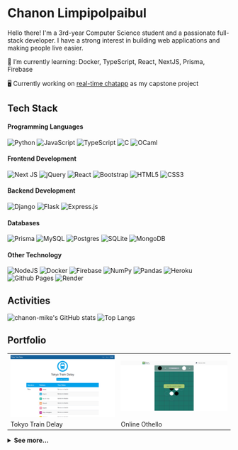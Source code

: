 # Chanon Limpipolpaibul

Hello there! I'm a 3rd-year Computer Science student and a passionate full-stack developer. I have a strong interest in building web applications and making people live easier.

🌱 I’m currently learning: Docker, TypeScript, React, NextJS, Prisma, Firebase

🖥️ Currently working on [real-time chatapp](https://github.com/chanon-mike/u-and-i-chatapp) as my capstone project

## Tech Stack

#### Programming Languages

![Python](https://img.shields.io/badge/python-3670A0?style=for-the-badge&logo=python&logoColor=ffdd54) ![JavaScript](https://img.shields.io/badge/javascript-%23323330.svg?style=for-the-badge&logo=javascript&logoColor=%23F7DF1E) ![TypeScript](https://img.shields.io/badge/typescript-%23007ACC.svg?style=for-the-badge&logo=typescript&logoColor=white) ![C](https://img.shields.io/badge/c-%2300599C.svg?style=for-the-badge&logo=c&logoColor=white) ![OCaml](https://img.shields.io/badge/ocaml-%23E5670C.svg?style=for-the-badge&logo=ocaml&logoColor=fff)

#### Frontend Development

![Next JS](https://img.shields.io/badge/Next-black?style=for-the-badge&logo=next.js&logoColor=white) ![jQuery](https://img.shields.io/badge/jquery-%230769AD.svg?style=for-the-badge&logo=jquery&logoColor=white) ![React](https://img.shields.io/badge/react-%2320232a.svg?style=for-the-badge&logo=react&logoColor=%2361DAFB) ![Bootstrap](https://img.shields.io/badge/bootstrap-%238511FA.svg?style=for-the-badge&logo=bootstrap&logoColor=white) ![HTML5](https://img.shields.io/badge/html5-%23E34F26.svg?style=for-the-badge&logo=html5&logoColor=white) ![CSS3](https://img.shields.io/badge/css3-%231572B6.svg?style=for-the-badge&logo=css3&logoColor=white)

#### Backend Development

![Django](https://img.shields.io/badge/django-%23092E20.svg?style=for-the-badge&logo=django&logoColor=white) ![Flask](https://img.shields.io/badge/flask-%23000.svg?style=for-the-badge&logo=flask&logoColor=white) ![Express.js](https://img.shields.io/badge/express.js-%23404d59.svg?style=for-the-badge&logo=express&logoColor=%2361DAFB)

#### Databases

![Prisma](https://img.shields.io/badge/Prisma-3982CE?style=for-the-badge&logo=Prisma&logoColor=white) ![MySQL](https://img.shields.io/badge/mysql-%2300f.svg?style=for-the-badge&logo=mysql&logoColor=white) ![Postgres](https://img.shields.io/badge/postgres-%23316192.svg?style=for-the-badge&logo=postgresql&logoColor=white) ![SQLite](https://img.shields.io/badge/sqlite-%2307405e.svg?style=for-the-badge&logo=sqlite&logoColor=white) ![MongoDB](https://img.shields.io/badge/MongoDB-%234ea94b.svg?style=for-the-badge&logo=mongodb&logoColor=white)

#### Other Technology

![NodeJS](https://img.shields.io/badge/node.js-6DA55F?style=for-the-badge&logo=node.js&logoColor=white) ![Docker](https://img.shields.io/badge/docker-%230db7ed.svg?style=for-the-badge&logo=docker&logoColor=white) ![Firebase](https://img.shields.io/badge/Firebase-039BE5?style=for-the-badge&logo=Firebase&logoColor=white) ![NumPy](https://img.shields.io/badge/numpy-%23013243.svg?style=for-the-badge&logo=numpy&logoColor=white) ![Pandas](https://img.shields.io/badge/pandas-%23150458.svg?style=for-the-badge&logo=pandas&logoColor=white) ![Heroku](https://img.shields.io/badge/heroku-%23430098.svg?style=for-the-badge&logo=heroku&logoColor=white) ![Github Pages](https://img.shields.io/badge/github%20pages-121013?style=for-the-badge&logo=github&logoColor=white) ![Render](https://img.shields.io/badge/Render-%46E3B7.svg?style=for-the-badge&logo=render&logoColor=white)

## Activities

![chanon-mike's GitHub stats](https://github-readme-stats.vercel.app/api?username=chanon-mike&show_icons=true&theme=tokyonight)
![Top Langs](https://github-readme-stats.vercel.app/api/top-langs/?username=chanon-mike&exclude_repo=camelot&theme=tokyonight&layout=compact)

## Portfolio

<table>
  <tr>
    <th>
      <a href=https://github.com/chanon-mike/tokyo-train-delays>
        <img src="assets/images/tokyo_train_delay.png" alt="Tokyo Train Delay">
      </a>
    </th>
    <th>
      <a href=https://github.com/chanon-mike/online-othello>
        <img src="assets/images/online_othello.png" alt="Online Othello">
      </a>
    </th>
  </tr>
  <tr><td>Tokyo Train Delay</td><td>Online Othello</td></tr>
</table>

<details><summary><b>See more...</b></summary>
<table>
  <tr>
    <th>
      <a href=https://github.com/chanon-mike/camelot>
        <img src="assets/images/camelot.png" alt="Camelot">
      </a>
    </th>
    <th>
      <a href=https://github.com/chanon-mike/minesweeper>
        <img src="assets/images/minesweeper.png" alt="Camelot">
      </a>
    </th>
  </tr>

  <tr><td>Camelot</td><td>Minesweeper</td></tr>
  
  <tr>
    <th>
      <a href=https://github.com/chanon-mike/iniad-forum>
        <img src="assets/images/iniad_forum.png" alt="INIAD Forum">
      </a>
    </th>
    <th>
      <a href=https://github.com/chanon-mike/iniad-notetaker>
        <img src="assets/images/iniad_notetaker.png" alt="INIAD Notetaker">
      </a>
    </th>
  </tr>
  <tr><td>INIAD Forum</td><td>INIAD MOOCs Note Automation</td></tr>
</table>
</details>
